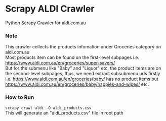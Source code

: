 # Scrapy ALDI Crawler
 Python Scrapy Crawler for aldi.com.au
 
### Note
 This crawler collects the products infomation under Groceries category on aldi.com.au  
 Most products item can be found on the first-level subpages i.e. https://www.aldi.com.au/en/groceries/super-savers/  
 But for the submenu like "Baby" and "Liquor" etc, the product items are on the second-level subpages, thus, we need extract subsubmenu urls firstly  
 i.e. https://www.aldi.com.au/en/groceries/baby/ has no product items but https://www.aldi.com.au/en/groceries/baby/nappies-and-wipes/ etc.
 
### How to Run
```scrapy crawl aldi -O aldi_products.csv```  
This will generate an "aldi_products.csv" file in root path
